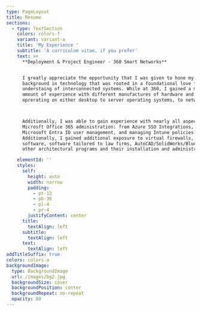 ```yaml
---
type: PageLayout
title: Resume
sections:
  - type: TextSection
    colors: colors-f
    variant: variant-a
    title: 'My Experience '
    subtitle: 'A curriculum vitae, if you prefer'
    text: >+
      **Deployment & Project Engineer - 360 Smart Networks** 


      I greatly appreciate the opportunity that I was given to hone my
      background in technology that was rooted in a foundational love for the
      understaing of interconnected systems. While at 360, I gained a massive
      amount of experience with different manufactures of hardware and software,
      oprerating on either desktop to server operating systems, to networking! 



      Additionally, I was able to gain experience with nearly all aspects of
      Microsft Office 365 administration: from Azure SSO Integrations, to
      Microsoft Entra ID user management, and managing Intune policies.
      Additionally, I gained additional exposure to virtual firewalls, CRM / ERP
      software, software tailored to law firms, AutoCAD/SolidWorks/BlueBeam and
      other architectural programs and their installation and administration. 

    elementId: ''
    styles:
      self:
        height: auto
        width: narrow
        padding:
          - pt-12
          - pb-36
          - pl-4
          - pr-4
        justifyContent: center
      title:
        textAlign: left
      subtitle:
        textAlign: left
      text:
        textAlign: left
addTitleSuffix: true
colors: colors-a
backgroundImage:
  type: BackgroundImage
  url: /images/bg2.jpg
  backgroundSize: cover
  backgroundPosition: center
  backgroundRepeat: no-repeat
  opacity: 80
---
```

